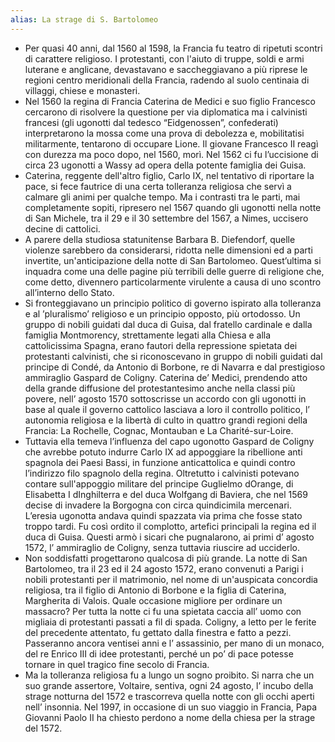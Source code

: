 ```yaml
---
alias: La strage di S. Bartolomeo
---
```


-   Per quasi 40 anni, dal 1560 al 1598, la Francia fu teatro di ripetuti scontri di carattere religioso. I protestanti, con l'aiuto di truppe, soldi e armi luterane e anglicane, devastavano e saccheggiavano a più riprese le regioni centro meridionali della Francia, radendo al suolo centinaia di villaggi, chiese e monasteri.
-   Nel 1560 la regina di Francia Caterina de Medici e suo figlio Francesco cercarono di risolvere la questione per via diplomatica ma i calvinisti francesi (gli ugonotti dal tedesco “Eidgenossen”, confederati) interpretarono la mossa come una prova di debolezza e, mobilitatisi militarmente, tentarono di occupare Lione. Il giovane Francesco II reagì con durezza ma poco dopo, nel 1560, morì. Nel 1562 ci fu l’uccisione di circa 23 ugonotti a Wassy ad opera della potente famiglia dei Guisa.
-   Caterina, reggente dell'altro figlio, Carlo IX, nel tentativo di riportare la pace, si fece fautrice di una certa tolleranza religiosa che servì a calmare gli animi per qualche tempo. Ma i contrasti tra le parti, mai completamente sopiti, ripresero nel 1567 quando gli ugonotti nella notte di San Michele, tra il 29 e il 30 settembre del 1567, a Nimes, uccisero decine di cattolici.
-   A parere della studiosa statunitense Barbara B. Diefendorf, quelle violenze sarebbero da considerarsi, ridotta nelle dimensioni ed a parti invertite, un'anticipazione della notte di San Bartolomeo. Quest’ultima si inquadra come una delle pagine più terribili delle guerre di religione che, come detto, divennero particolarmente virulente a causa di uno scontro all’interno dello Stato.
-   Si fronteggiavano un principio politico di governo ispirato alla tolleranza e al ’pluralismo’ religioso e un principio opposto, più ortodosso. Un gruppo di nobili guidati dal duca di Guisa, dal fratello cardinale e dalla famiglia Montmorency, strettamente legati alla Chiesa e alla cattolicissima Spagna, erano fautori della repressione spietata dei protestanti calvinisti, che si riconoscevano in gruppo di nobili guidati dal principe di Condé, da Antonio di Borbone, re di Navarra e dal prestigioso ammiraglio Gaspard de Coligny. Caterina de’ Medici, prendendo atto della grande diffusione del protestantesimo anche nella classi più povere, nell’ agosto 1570 sottoscrisse un accordo con gli ugonotti in base al quale il governo cattolico lasciava a loro il controllo politico, l’ autonomia religiosa e la libertà di culto in quattro grandi regioni della Francia: La Rochelle, Cognac, Montauban e La Charité-sur-Loire.
-   Tuttavia ella temeva l’influenza del capo ugonotto Gaspard de Coligny che avrebbe potuto indurre Carlo IX ad appoggiare la ribellione anti spagnola dei Paesi Bassi, in funzione anticattolica e quindi contro l’indirizzo filo spagnolo della regina. Oltretutto i calvinisti potevano contare sull'appoggio militare del principe Guglielmo dOrange, di Elisabetta I dInghilterra e del duca Wolfgang di Baviera, che nel 1569 decise di invadere la Borgogna con circa quindicimila mercenari. L’eresia ugonotta andava quindi spazzata via prima che fosse stato troppo tardi. Fu così ordito il complotto, artefici principali la regina ed il duca di Guisa. Questi armò i sicari che pugnalarono, ai primi d’ agosto 1572, l’ ammiraglio de Coligny, senza tuttavia riuscire ad ucciderlo.
-   Non soddisfatti progettarono qualcosa di più grande. La notte di San Bartolomeo, tra il 23 ed il 24 agosto 1572, erano convenuti a Parigi i nobili protestanti per il matrimonio, nel nome di un'auspicata concordia religiosa, tra il figlio di Antonio di Borbone e la figlia di Caterina, Margherita di Valois. Quale occasione migliore per ordinare un massacro? Per tutta la notte ci fu una spietata caccia all’ uomo con migliaia di protestanti passati a fil di spada. Coligny, a letto per le ferite del precedente attentato, fu gettato dalla finestra e fatto a pezzi. Passeranno ancora ventisei anni e l’ assassinio, per mano di un monaco, del re Enrico III di idee protestanti, perché un po’ di pace potesse tornare in quel tragico fine secolo di Francia.
-   Ma la tolleranza religiosa fu a lungo un sogno proibito. Si narra che un suo grande assertore, Voltaire, sentiva, ogni 24 agosto, l’ incubo della strage notturna del 1572 e trascorreva quella notte con gli occhi aperti nell’ insonnia. Nel 1997, in occasione di un suo viaggio in Francia, Papa Giovanni Paolo II ha chiesto perdono a nome della chiesa per la strage del 1572.